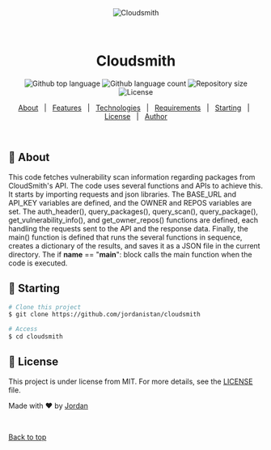<div align="center" id="top"> 
  <img src="./.github/app.gif" alt="Cloudsmith" />

  &#xa0;

  <!-- <a href="https://cloudsmith.netlify.app">Demo</a> -->
</div>

<h1 align="center">Cloudsmith</h1>

<p align="center">
  <img alt="Github top language" src="https://img.shields.io/github/languages/top/jordanistan/cloudsmith?color=56BEB8">

  <img alt="Github language count" src="https://img.shields.io/github/languages/count/jordanistan/cloudsmith?color=56BEB8">

  <img alt="Repository size" src="https://img.shields.io/github/repo-size/jordanistan/cloudsmith?color=56BEB8">

  <img alt="License" src="https://img.shields.io/github/license/jordanistan/cloudsmith?color=56BEB8">

  <!-- <img alt="Github issues" src="https://img.shields.io/github/issues/jordanistan/cloudsmith?color=56BEB8" /> -->

  <!-- <img alt="Github forks" src="https://img.shields.io/github/forks/jordanistan/cloudsmith?color=56BEB8" /> -->

  <!-- <img alt="Github stars" src="https://img.shields.io/github/stars/jordanistan/cloudsmith?color=56BEB8" /> -->
</p>

<!-- Status -->

<!-- <h4 align="center"> 
	🚧  Cloudsmith 🚀 Under construction...  🚧
</h4> 

<hr> -->

<p align="center">
  <a href="#dart-about">About</a> &#xa0; | &#xa0; 
  <a href="#sparkles-features">Features</a> &#xa0; | &#xa0;
  <a href="#rocket-technologies">Technologies</a> &#xa0; | &#xa0;
  <a href="#white_check_mark-requirements">Requirements</a> &#xa0; | &#xa0;
  <a href="#checkered_flag-starting">Starting</a> &#xa0; | &#xa0;
  <a href="#memo-license">License</a> &#xa0; | &#xa0;
  <a href="https://github.com/jordanistan" target="_blank">Author</a>
</p>

<br>

## :dart: About ##

This code fetches vulnerability scan information regarding packages from CloudSmith's API. The code uses several functions and APIs to achieve this. It starts by importing requests and json libraries. The BASE_URL and API_KEY variables are defined, and the OWNER and REPOS variables are set. The auth_header(), query_packages(), query_scan(), query_package(), get_vulnerability_info(), and get_owner_repos() functions are defined, each handling the requests sent to the API and the response data. Finally, the main() function is defined that runs the several functions in sequence, creates a dictionary of the results, and saves it as a JSON file in the current directory. The if __name__ == "__main__": block calls the main function when the code is executed.

## :checkered_flag: Starting ##

```bash
# Clone this project
$ git clone https://github.com/jordanistan/cloudsmith

# Access
$ cd cloudsmith

```

## :memo: License ##

This project is under license from MIT. For more details, see the [LICENSE](LICENSE.md) file.


Made with :heart: by <a href="https://github.com/jordanistan" target="_blank">Jordan</a>

&#xa0;

<a href="#top">Back to top</a>
